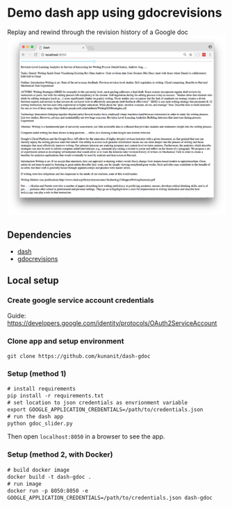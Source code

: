 # Demo dash app using gdocrevisions

Replay and rewind through the revision history of a Google doc
![app screenshot](/img/app_screenshot.png)

## Dependencies
* [dash](https://github.com/plotly/dash)
* [gdocrevisions](https://github.com/harvard-vpal/gdocrevisions)

## Local setup

### Create google service account credentials
Guide: https://developers.google.com/identity/protocols/OAuth2ServiceAccount

### Clone app and setup environment

```
git clone https://github.com/kunanit/dash-gdoc
```
### Setup (method 1)
```
# install requirements
pip install -r requirements.txt
# set location to json credentials as envrionment variable
export GOOGLE_APPLICATION_CREDENTIALS=/path/to/credentials.json
# run the dash app
python gdoc_slider.py
```
Then open `localhost:8050` in a browser to see the app.

### Setup (method 2, with Docker)
```
# build docker image
docker build -t dash-gdoc .
# run image
docker run -p 8050:8050 -e GOOGLE_APPLICATION_CREDENTIALS=/path/to/credentials.json dash-gdoc
```
